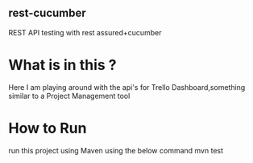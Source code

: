 ## rest-cucumber
REST API testing with rest assured+cucumber

# What is in this ?
Here I am playing around with the api's for Trello Dashboard,something similar to a Project Management tool

# How to Run
run this project using Maven using the below command
    mvn test
